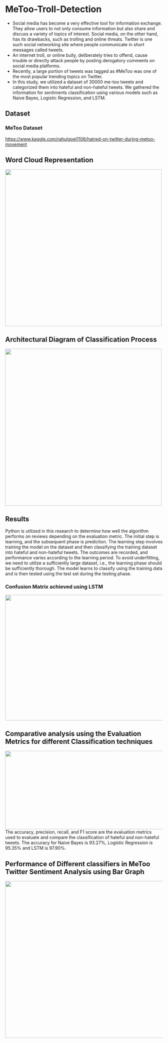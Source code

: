 # MeToo-Troll-Detection

* Social media has become a very effective tool for information exchange. They allow users to not only consume information but also share and discuss a variety of topics of interest. Social media, on the other hand, has its drawbacks, such as trolling and online threats. Twitter is one such social networking site where people communicate in short messages called tweets. 
* An internet troll, or online bully, deliberately tries to offend, cause trouble or directly attack people by posting derogatory comments on social media platforms.
* Recently, a large portion of tweets was tagged as #MeToo was one of the most popular trending topics on Twitter.
* In this study, we utilized a dataset of 30000 me-too tweets and categorized them into hateful and non-hateful tweets. We gathered the information for sentiments classification using various models such as Naive Bayes, Logistic Regression, and LSTM.

## Dataset
### MeToo Dataset
https://www.kaggle.com/rahulgoel1106/hatred-on-twitter-during-metoo-movement

## Word Cloud Representation
<html>
<img src = "https://i.ibb.co/Bznh5md/word-cloud.png" width = 500 height = 500>
</html>

## Architectural Diagram of Classification Process
<html>
<img src = "https://i.ibb.co/2cKjG3j/flowchart-metoo.png" width = 500 height = 500>
</html>

## Results
Python is utilized in this research to determine how well the algorithm performs on reviews depending on the evaluation metric. The initial step is learning, and the subsequent phase is prediction. The learning step involves training the model on the dataset and then classifying the training dataset into hateful and non-hateful tweets. The outcomes are recorded, and performance varies according to the learning period. To avoid underfitting, we need to utilize a sufficiently large dataset, i.e., the learning phase should be sufficiently thorough. The model learns to classify using the training data and is then tested using the test set during the testing phase.
### Confusion Matrix achieved using LSTM
<html>
<img src = "https://i.ibb.co/d2vxxBt/Confusion-matrix.png" width = 650 height = 400>
</html>

## Comparative analysis using the Evaluation Metrics for different Classification techniques
<html>
<img src = "https://i.ibb.co/SJkbR1c/Evaluation-Metrics.png" width = 700 height = 250>
</html>
The accuracy, precision, recall, and F1 score are the evaluation metrics used to evaluate and compare the classification of hateful and non-hateful tweets. The accuracy for Naive Bayes is 93.27%, Logistic Regression is 95.35% and LSTM is 97.90%.

## Performance of Different classifiers in MeToo Twitter Sentiment Analysis using Bar Graph
<html>
<img src = "https://i.ibb.co/jy9x9fW/image.png" width = 700 height = 500>
</html>
